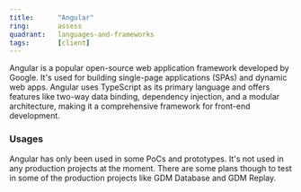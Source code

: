 ```yaml
---
title:      "Angular"
ring:       assess
quadrant:   languages-and-frameworks
tags:       [client]
---
```


Angular is a popular open-source web application framework developed by Google. It's used for building single-page applications (SPAs) and dynamic web apps. Angular uses TypeScript as its primary language and offers features like two-way data binding, dependency injection, and a modular architecture, making it a comprehensive framework for front-end development.

### Usages
Angular has only been used in some PoCs and prototypes. It's not used in any production projects at the moment. There are some plans though to test in some of the production projects like GDM Database and GDM Replay.
